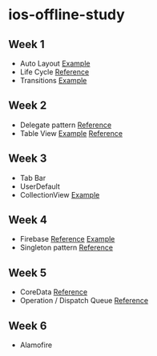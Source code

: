 # ios-offline-study
## Week 1
- Auto Layout [Example](week1/AutoLayout) 
- Life Cycle [Reference](https://hcn1519.github.io/articles/2017-09/ios_app_lifeCycle) 
- Transitions [Example](week1/Transition)
## Week 2
- Delegate pattern [Reference](https://www.notion.so/Delegate-Pattern-abec19f5483a4c718ecdec2e57878d3d)
- Table View [Example](week2/TableView) [Reference](https://www.notion.so/Table-View-c7a2469182634c7fa1914657a29fcb49)
## Week 3
- Tab Bar 
- UserDefault
- CollectionView [Example](week3/userdefault-and-collectionview)
## Week 4 
- Firebase [Reference](https://www.notion.so/Firebase-7a08bd11e92c4cdf8ed68db7ca2c68df) [Example](week4/Firebase-autologin/)
- Singleton pattern [Reference](https://www.notion.so/Singleton-pattern-f6ffa0e36a1f4643b395c2950392b551)
## Week 5
- CoreData [Reference](https://www.notion.so/Core-Data-a9e57fbc4fc54818bcb6447cb9ce9f94)
- Operation / Dispatch Queue [Reference](https://www.notion.so/Dispatch-Operation-Queues-e2562afa6e324bddbf375e2ee0fc20be)
## Week 6
- Alamofire
